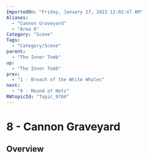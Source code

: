 ```yaml
---
ImportedOn: "Friday, January 27, 2023 12:02:47 AM"
Aliases:
  - "Cannon Graveyard"
  - "Area 8"
Category: "Scene"
Tags:
  - "Category/Scene"
parent:
  - "The Inner Tomb"
up:
  - "The Inner Tomb"
prev:
  - "1 - Breach of the White Whales"
next:
  - "9 - Mound of Nets"
RWtopicId: "Topic_9784"
---
```

# 8 - Cannon Graveyard
## Overview
